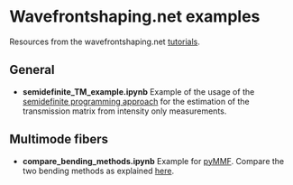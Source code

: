 # Wavefrontshaping.net examples

Resources from the wavefrontshaping.net [tutorials](http://wavefrontshaping.net/index.php/tutorials).


## General 
* **semidefinite_TM_example.ipynb** Example of the usage of the [semidefinite programming approach](http://wavefrontshaping.net/index.php/component/content/article/63-community/tutorials/phase-measurement/158-semidefinite-programming-for-intensity-only-estimation-of-the-transmission-matrix) for the estimation of the transmission matrix from intensity only measurements.

## Multimode fibers

* **compare_bending_methods.ipynb** Example for [pyMMF](https://github.com/wavefrontshaping/pyMMF). Compare the two bending methods as explained [here](http://wavefrontshaping.net/index.php/component/content/article/68-community/tutorials/multimode-fibers/149-multimode-fiber-modes-part-2).
